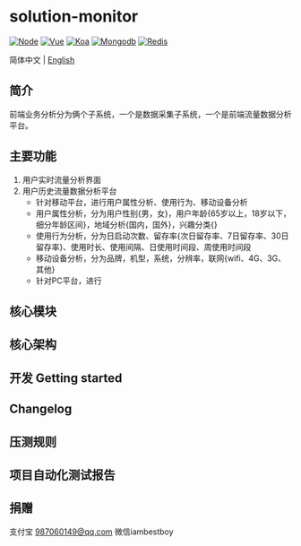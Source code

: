 # solution-monitor
[![Node](https://img.shields.io/badge/node-8.9.0~10.15.1-green.svg?style=plastic)](https://nodejs.org/en/)
[![Vue](https://img.shields.io/badge/vue-2.0+-blue.svg?style=plastic)](https://cn.vuejs.org/)
[![Koa](https://img.shields.io/badge/koa-2.0%2B-green)](https://koa.bootcss.com/)
[![Mongodb](https://img.shields.io/badge/mogodb-4.0+-brightgreen.svg?style=plastic)](https://www.mongodb.com/)
[![Redis](https://img.shields.io/badge/redis-5.0+-green.svg?style=plastic)](https://redis.io/)

简体中文 | [English](./README.md)


## 简介

前端业务分析分为俩个子系统，一个是数据采集子系统，一个是前端流量数据分析平台。

## 主要功能
1. 用户实时流量分析界面
2. 用户历史流量数据分析平台
    + 针对移动平台，进行用户属性分析、使用行为、移动设备分析
    + 用户属性分析，分为用户性别{男，女}，用户年龄{65岁以上，18岁以下，细分年龄区间}，地域分析{国内，国外}，兴趣分类{}
    + 使用行为分析，分为日启动次数、留存率{次日留存率、7日留存率、30日留存率}、使用时长、使用间隔、日使用时间段、周使用时间段
    + 移动设备分析，分为品牌，机型，系统，分辨率，联网{wifi、4G、3G、其他}
    + 针对PC平台，进行

## 核心模块

## 核心架构

## 开发 Getting started

## Changelog


## 压测规则

## 项目自动化测试报告

## 捐赠

支付宝 987060149@qq.com 微信iambestboy







